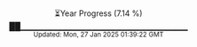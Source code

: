 <p align="center">
⏳Year Progress (7.14 %) <br>
██▁▁▁▁▁▁▁▁▁▁▁▁▁▁▁▁▁▁▁▁▁▁▁▁▁▁▁▁ <br>
<sub>Updated: Mon, 27 Jan 2025 01:39:22 GMT</sub>
</p>

